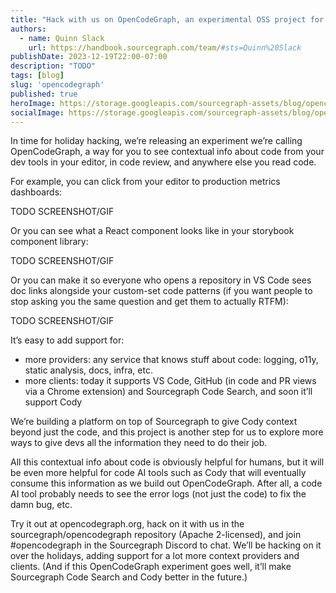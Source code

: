 ```yaml
---
title: "Hack with us on OpenCodeGraph, an experimental OSS project for code context"
authors:
  - name: Quinn Slack
    url: https://handbook.sourcegraph.com/team/#sts=Quinn%20Slack
publishDate: 2023-12-19T22:00-07:00
description: "TODO"
tags: [blog]
slug: 'opencodegraph'
published: true
heroImage: https://storage.googleapis.com/sourcegraph-assets/blog/opencodegraph-blog.png
socialImage: https://storage.googleapis.com/sourcegraph-assets/blog/opencodegraph-blog.png
---
```


In time for holiday hacking, we’re releasing an experiment we’re calling OpenCodeGraph, a way for you to see contextual info about code from your dev tools in your editor, in code review, and anywhere else you read code.

For example, you can click from your editor to production metrics dashboards:

TODO SCREENSHOT/GIF

Or you can see what a React component looks like in your storybook component library:

TODO SCREENSHOT/GIF

Or you can make it so everyone who opens a repository in VS Code sees doc links alongside your custom-set code patterns (if you want people to stop asking you the same question and get them to actually RTFM):

TODO SCREENSHOT/GIF

It’s easy to add support for:

- more providers: any service that knows stuff about code: logging, o11y, static analysis, docs, infra, etc.
- more clients: today it supports VS Code, GitHub (in code and PR views via a Chrome extension) and Sourcegraph Code Search, and soon it’ll support Cody

We’re building a platform on top of Sourcegraph to give Cody context beyond just the code, and this project is another step for us to explore more ways to give devs all the information they need to do their job.

All this contextual info about code is obviously helpful for humans, but it will be even more helpful for code AI tools such as Cody that will eventually consume this information as we build out OpenCodeGraph. After all, a code AI tool probably needs to see the error logs (not just the code) to fix the damn bug, etc.

Try it out at opencodegraph.org, hack on it with us in the sourcegraph/opencodegraph repository (Apache 2-licensed), and join #opencodegraph in the Sourcegraph Discord to chat. We’ll be hacking on it over the holidays, adding support for a lot more context providers and clients. (And if this OpenCodeGraph experiment goes well, it’ll make Sourcegraph Code Search and Cody better in the future.)